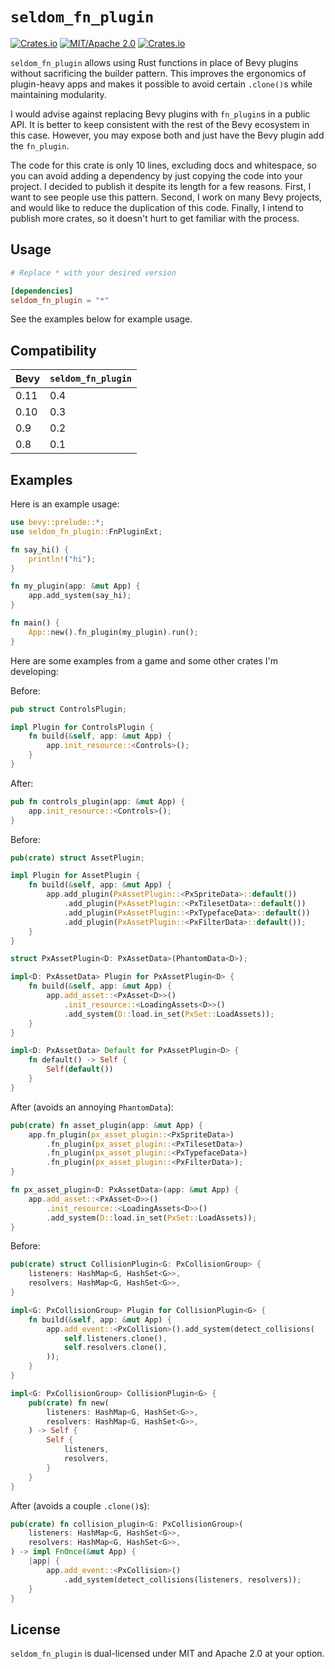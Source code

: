 # `seldom_fn_plugin`

[![Crates.io](https://img.shields.io/crates/v/seldom_fn_plugin.svg)](https://crates.io/crates/seldom_fn_plugin)
[![MIT/Apache 2.0](https://img.shields.io/badge/license-MIT%2FApache-blue.svg)](https://github.com/Seldom-SE/seldom_fn_plugin#license)
[![Crates.io](https://img.shields.io/crates/d/seldom_fn_plugin.svg)](https://crates.io/crates/seldom_fn_plugin)

`seldom_fn_plugin` allows using Rust functions in place of Bevy plugins
without sacrificing the builder pattern. This improves the ergonomics of plugin-heavy apps
and makes it possible to avoid certain `.clone()`s while maintaining modularity.

I would advise against replacing Bevy plugins with `fn_plugin`s in a public API. It is better
to keep consistent with the rest of the Bevy ecosystem in this case. However, you may expose both
and just have the Bevy plugin add the `fn_plugin`.

The code for this crate is only 10 lines, excluding docs and whitespace,
so you can avoid adding a dependency by just copying the code into your project.
I decided to publish it despite its length for a few reasons. First,
I want to see people use this pattern. Second, I work on many Bevy projects,
and would like to reduce the duplication of this code. Finally, I intend to publish more crates,
so it doesn't hurt to get familiar with the process.

## Usage

```toml
# Replace * with your desired version

[dependencies]
seldom_fn_plugin = "*"
```

See the examples below for example usage.

## Compatibility

| Bevy | `seldom_fn_plugin` |
| ---- | ------------------ |
| 0.11 | 0.4                |
| 0.10 | 0.3                |
| 0.9  | 0.2                |
| 0.8  | 0.1                |

## Examples

Here is an example usage:

```Rust
use bevy::prelude::*;
use seldom_fn_plugin::FnPluginExt;

fn say_hi() {
    println!("hi");
}

fn my_plugin(app: &mut App) {
    app.add_system(say_hi);
}

fn main() {
    App::new().fn_plugin(my_plugin).run();
}
```

Here are some examples from a game and some other crates I'm developing:

Before:

```Rust
pub struct ControlsPlugin;

impl Plugin for ControlsPlugin {
    fn build(&self, app: &mut App) {
        app.init_resource::<Controls>();
    }
}
```

After:

```Rust
pub fn controls_plugin(app: &mut App) {
    app.init_resource::<Controls>();
}
```

Before:

```Rust
pub(crate) struct AssetPlugin;

impl Plugin for AssetPlugin {
    fn build(&self, app: &mut App) {
        app.add_plugin(PxAssetPlugin::<PxSpriteData>::default())
            .add_plugin(PxAssetPlugin::<PxTilesetData>::default())
            .add_plugin(PxAssetPlugin::<PxTypefaceData>::default())
            .add_plugin(PxAssetPlugin::<PxFilterData>::default());
    }
}

struct PxAssetPlugin<D: PxAssetData>(PhantomData<D>);

impl<D: PxAssetData> Plugin for PxAssetPlugin<D> {
    fn build(&self, app: &mut App) {
        app.add_asset::<PxAsset<D>>()
            .init_resource::<LoadingAssets<D>>()
            .add_system(D::load.in_set(PxSet::LoadAssets));
    }
}

impl<D: PxAssetData> Default for PxAssetPlugin<D> {
    fn default() -> Self {
        Self(default())
    }
}
```

After (avoids an annoying `PhantomData`):

```Rust
pub(crate) fn asset_plugin(app: &mut App) {
    app.fn_plugin(px_asset_plugin::<PxSpriteData>)
        .fn_plugin(px_asset_plugin::<PxTilesetData>)
        .fn_plugin(px_asset_plugin::<PxTypefaceData>)
        .fn_plugin(px_asset_plugin::<PxFilterData>);
}

fn px_asset_plugin<D: PxAssetData>(app: &mut App) {
    app.add_asset::<PxAsset<D>>()
        .init_resource::<LoadingAssets<D>>()
        .add_system(D::load.in_set(PxSet::LoadAssets));
}
```

Before:

```Rust
pub(crate) struct CollisionPlugin<G: PxCollisionGroup> {
    listeners: HashMap<G, HashSet<G>>,
    resolvers: HashMap<G, HashSet<G>>,
}

impl<G: PxCollisionGroup> Plugin for CollisionPlugin<G> {
    fn build(&self, app: &mut App) {
        app.add_event::<PxCollision>().add_system(detect_collisions(
            self.listeners.clone(),
            self.resolvers.clone(),
        ));
    }
}

impl<G: PxCollisionGroup> CollisionPlugin<G> {
    pub(crate) fn new(
        listeners: HashMap<G, HashSet<G>>,
        resolvers: HashMap<G, HashSet<G>>,
    ) -> Self {
        Self {
            listeners,
            resolvers,
        }
    }
}
```

After (avoids a couple `.clone()`s):

```Rust
pub(crate) fn collision_plugin<G: PxCollisionGroup>(
    listeners: HashMap<G, HashSet<G>>,
    resolvers: HashMap<G, HashSet<G>>,
) -> impl FnOnce(&mut App) {
    |app| {
        app.add_event::<PxCollision>()
            .add_system(detect_collisions(listeners, resolvers));
    }
}
```

## License

`seldom_fn_plugin` is dual-licensed under MIT and Apache 2.0 at your option.
